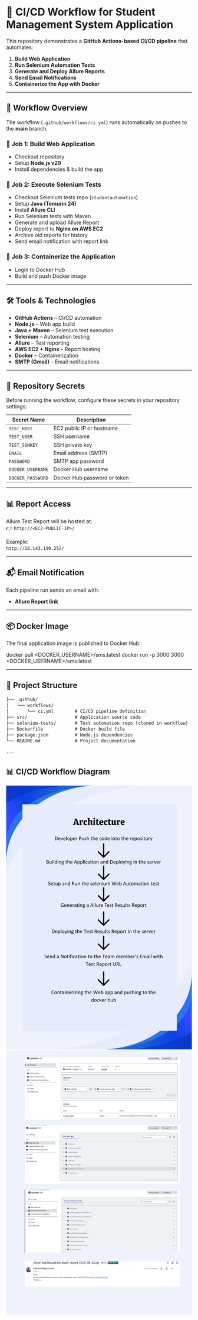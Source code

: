 # 🚀 CI/CD Workflow for Student Management System Application

This repository demonstrates a **GitHub Actions-based CI/CD pipeline** that automates:

1. **Build Web Application**  
2. **Run Selenium Automation Tests**  
3. **Generate and Deploy Allure Reports**  
4. **Send Email Notifications**  
5. **Containerize the App with Docker**

---

## 📌 Workflow Overview

The workflow (`.github/workflows/ci.yml`) runs automatically on pushes to the **main** branch.

### 🔹 Job 1: Build Web Application
- Checkout repository  
- Setup **Node.js v20**  
- Install dependencies & build the app  

### 🔹 Job 2: Execute Selenium Tests
- Checkout Selenium tests repo (`studentautomation`)  
- Setup **Java (Temurin 24)**  
- Install **Allure CLI**  
- Run Selenium tests with Maven  
- Generate and upload Allure Report  
- Deploy report to **Nginx on AWS EC2**  
- Archive old reports for history  
- Send email notification with report link  

### 🔹 Job 3: Containerize the Application
- Login to Docker Hub  
- Build and push Docker image  

---

## 🛠️ Tools & Technologies
- **GitHub Actions** – CI/CD automation  
- **Node.js** – Web app build  
- **Java + Maven** – Selenium test execution  
- **Selenium** – Automation testing  
- **Allure** – Test reporting  
- **AWS EC2 + Nginx** – Report hosting  
- **Docker** – Containerization  
- **SMTP (Gmail)** – Email notifications  

---

## 🔑 Repository Secrets

Before running the workflow, configure these secrets in your repository settings:

| Secret Name       | Description |
|-------------------|-------------|
| `TEST_HOST`       | EC2 public IP or hostname |
| `TEST_USER`       | SSH username |
| `TEST_SSHKEY`     | SSH private key |
| `EMAIL`           | Email address (SMTP) |
| `PASSWORD`        | SMTP app password |
| `DOCKER_USERNAME` | Docker Hub username |
| `DOCKER_PASSWORD` | Docker Hub password or token |

---

## 📊 Report Access

Allure Test Report will be hosted at:  
👉 `http://<EC2-PUBLIC-IP>/`  

Example:  
`http://18.143.190.252/`

---

## 📬 Email Notification

Each pipeline run sends an email with:
- **Allure Report link**   

---

## 📦 Docker Image

The final application image is published to Docker Hub:  

docker pull <DOCKER_USERNAME>/sms:latest
docker run -p 3000:3000 <DOCKER_USERNAME>/sms:latest

---

## 📂 Project Structure

```plaintext
├── .github/
│   └── workflows/
│       └── ci.yml        # CI/CD pipeline definition
├── src/                  # Application source code
├── selenium-tests/       # Test automation repo (cloned in workflow)
├── Dockerfile            # Docker build file
├── package.json          # Node.js dependencies
└── README.md             # Project documentation

---
```
## 📊 CI/CD Workflow Diagram

![CI/CD Workflow](./asserts/2.png)
![Screenshots](./asserts/3.png)
